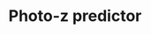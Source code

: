 ---
title: Photo-z predictor
emoji: 🥋
colorFrom: blue
colorTo: red
sdk: docker
python_version: 3.12
pinned: false
---